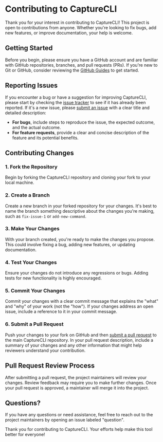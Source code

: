 # Contributing to CaptureCLI

Thank you for your interest in contributing to CaptureCLI! This project is open to contributions from anyone. Whether you're looking to fix bugs, add new features, or improve documentation, your help is welcome.

## Getting Started

Before you begin, please ensure you have a GitHub account and are familiar with GitHub repositories, branches, and pull requests (PRs). If you're new to Git or GitHub, consider reviewing the [GitHub Guides](https://guides.github.com/) to get started.

## Reporting Issues

If you encounter a bug or have a suggestion for improving CaptureCLI, please start by checking the [issue tracker](https://github.com/joaquinsoza/CaptureCLI/issues) to see if it has already been reported. If it's a new issue, please [submit an issue](https://github.com/joaquinsoza/CaptureCLI/issues/new) with a clear title and detailed description:

- **For bugs**, include steps to reproduce the issue, the expected outcome, and the actual outcome.
- **For feature requests**, provide a clear and concise description of the feature and its potential benefits.

## Contributing Changes

### 1. Fork the Repository

Begin by forking the CaptureCLI repository and cloning your fork to your local machine.

### 2. Create a Branch

Create a new branch in your forked repository for your changes. It's best to name the branch something descriptive about the changes you're making, such as `fix-issue-1` or `add-new-command`.

### 3. Make Your Changes

With your branch created, you're ready to make the changes you propose. This could involve fixing a bug, adding new features, or updating documentation.

### 4. Test Your Changes

Ensure your changes do not introduce any regressions or bugs. Adding tests for new functionality is highly encouraged.

### 5. Commit Your Changes

Commit your changes with a clear commit message that explains the "what" and "why" of your work (not the "how"). If your changes address an open issue, include a reference to it in your commit message.

### 6. Submit a Pull Request

Push your changes to your fork on GitHub and then [submit a pull request](https://github.com/joaquinsoza/CaptureCLI/pulls) to the main CaptureCLI repository. In your pull request description, include a summary of your changes and any other information that might help reviewers understand your contribution.

## Pull Request Review Process

After submitting a pull request, the project maintainers will review your changes. Review feedback may require you to make further changes. Once your pull request is approved, a maintainer will merge it into the project.

## Questions?

If you have any questions or need assistance, feel free to reach out to the project maintainers by opening an issue labeled "question".

Thank you for contributing to CaptureCLI. Your efforts help make this tool better for everyone!
